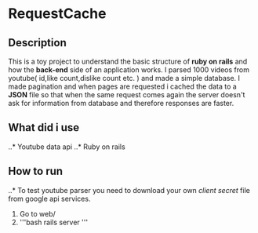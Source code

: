 # RequestCache
## Description
  This is a toy project to understand the basic structure of **ruby on rails** and how the **back-end** side of an application works. I parsed 1000 videos from youtube( id,like count,dislike count etc. ) and made a simple database. I made pagination and when pages are requested i cached the data to a **JSON** file so that when the same request comes again the server doesn't ask for information from database and therefore responses are faster.
## What did i use
..* Youtube data api
..* Ruby on rails
## How to run
  ..* To test youtube parser you need to download your own *client secret* file from google api services.
  1. Go to web/
  2. '''bash
    rails server
  '''
